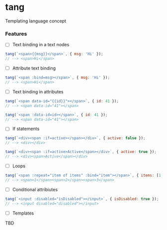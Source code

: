 # tang
Templating language concept

### Features

- [ ] Text binding in a text nodes

```js
tang(`<span>{{msg}}</span>`, { msg: 'Hi' });
// --> <span>Hi</span>
```

- [ ] Attribute text binding

```js
tang(`<span :bind=msg></span>`, { msg: 'Hi' });
// --> <span>Hi</span>
```

- [ ] Text binding in attributes

```js
tang(`<span data-id="{{id}}"></span>`, { id: 41 });
// --> <span data-id="41"></span>
```

```js
tang(`<span :data-id=id></span>`, { id: 41 });
// --> <span data-id="41"></span>
```
- [ ] If statements

```js
tang(`<div><span :if=active></span></div>`, { active: false });
// --> <div></div>
```

```js
tang(`<div><span :if=active>Active</span></div>`, { active: true });
// --> <div><span>Active</span></div>
```

- [ ] Loops

```js
tang(`<span :repeat="item of items" :bind="item"></span>`, { items: [1, 2, 3] });
// --> <span>1</span><span>2</span><span>3</span>
```

- [ ] Conditional attribiutes

```js
tang(`<input :disabled="isDisabled"></input>`, { isDisabled: true });
// --> <input disabled="disabled"></input>
```

- [ ] Templates

TBD
